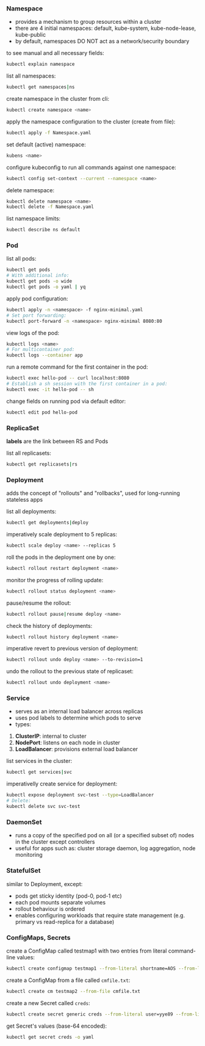 ### Namespace

- provides a mechanism to group resources within a cluster
- there are 4 initial namespaces: default, kube-system, kube-node-lease, kube-public
- by default, namespaces DO NOT act as a network/security boundary

to see manual and all necessary fields:
```bash
kubectl explain namespace
```

list all namespaces:
```bash
kubectl get namespaces|ns
```

create namespace in the cluster from cli:
```bash
kubectl create namespace <name>
```

apply the namespace configuration to the cluster (create from file):
```bash
kubectl apply -f Namespace.yaml
```

set default (active) namespace:
```bash
kubens <name>
```

configure kubeconfig to run all commands against one namespace:
```bash
kubectl config set-context --current --namespace <name>
```

delete namespace:
```bash
kubectl delete namespace <name>
kubectl delete -f Namespace.yaml
```

list namespace limits:
```bash
kubectl describe ns default
```

### Pod

list all pods:
```bash
kubectl get pods
# With additional info:
kubectl get pods -o wide
kubectl get pods -o yaml | yq
```

apply pod configuration:
```bash
kubectl apply -n <namespace> -f nginx-minimal.yaml
# Set port forwarding:
kubectl port-forward -n <namespace> nginx-minimal 8080:80
```

view logs of the pod:
```bash
kubectl logs <name>
# For multicontainer pod:
kubectl logs --container app
```

run a remote command for the first container in the pod:
```bash
kubectl exec hello-pod -- curl localhost:8080
# Establish a sh session with the first container in a pod:
kubectl exec -it hello-pod -- sh
```

change fields on running pod via default editor:
```bash
kubectl edit pod hello-pod
```
### ReplicaSet

**labels** are the link between RS and Pods

list all replicasets:
```bash
kubectl get replicasets|rs
```

### Deployment

adds the concept of "rollouts" and "rollbacks", used for long-running stateless apps

list all deployments:
```bash
kubectl get deployments|deploy
```

imperatively scale deployment to 5 replicas:
```bash
kubectl scale deploy <name> --replicas 5
```

roll the pods in the deployment one by one:
```bash
kubectl rollout restart deployment <name>
```

monitor the progress of rolling update:
```bash
kubectl rollout status deployment <name>
```

pause/resume the rollout:
```bash
kubectl rollout pause|resume deploy <name>
```

check the history of deployments:
```bash
kubectl rollout history deployment <name>
```

imperative revert to previous version of deployment:
```bash
kubectl rollout undo deploy <name> --to-revision=1
```

undo the rollout to the previous state of replicaset:
```bash
kubectl rollout undo deployment <name>
```

### Service

- serves as an internal load balancer across replicas
- uses pod labels to determine which pods to serve
- types:
1. **ClusterIP**: internal to cluster
2. **NodePort**: listens on each node in cluster
3. **LoadBalancer**: provisions external load balancer

list services in the cluster:
```bash
kubectl get services|svc
```

imperativelly create service for deployment:
```bash
kubectl expose deployment svc-test --type=LoadBalancer
# Delete:
kubectl delete svc svc-test
```
### DaemonSet

- runs a copy of the specified pod on all (or a specified subset of) nodes in the cluster except controllers
- useful for apps such as: cluster storage daemon, log aggregation, node monitoring

### StatefulSet

similar to Deployment, except:
- pods get sticky identity (pod-0, pod-1 etc)
- each pod mounts separate volumes
- rollout behaviour is ordered
- enables configuring workloads that require state management (e.g. primary vs read-replica for a database)

### ConfigMaps, Secrets

create a ConfigMap called testmap1 with two entries from literal command-line values:
```bash
kubectl create configmap testmap1 --from-literal shortname=AOS --from-literal longname="Agents of Shield"
```

create a ConfigMap from a file called `cmfile.txt`:
```bash
kubectl create cm testmap2 --from-file cmfile.txt
```

create a new Secret called `creds`:
```bash
kubectl create secret generic creds --from-literal user=yye89 --from-literal pwd=Password123
```

get Secret's values (base-64 encoded):
```bash
kubectl get secret creds -o yaml
```

